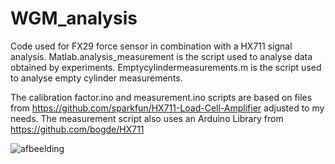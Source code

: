 # WGM_analysis
Code used for FX29 force sensor in combination with a HX711 signal analysis.
Matlab.analysis_measurement is the script used to analyse data obtained by experiments.
Emptycylindermeasurements.m is the script used to analyse empty cylinder measurements.

The calibration factor.ino and measurement.ino scripts are based on files from https://github.com/sparkfun/HX711-Load-Cell-Amplifier adjusted to my needs.
The measurement script also uses an Arduino Library from https://github.com/bogde/HX711


![afbeelding](https://user-images.githubusercontent.com/86842299/233704644-0c4485a1-62b6-446e-be6a-27b020ff1eb8.png)
